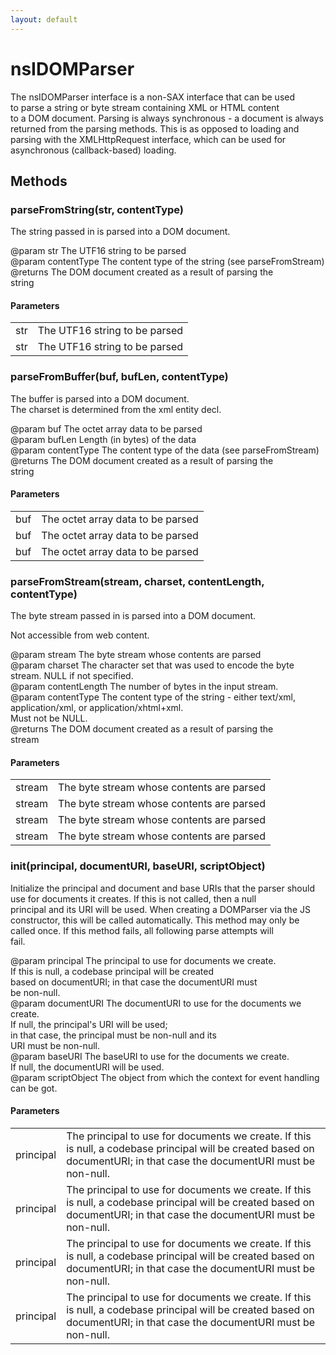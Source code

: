 ```yaml
---
layout: default
---
```


# nsIDOMParser #
  
The nsIDOMParser interface is a non-SAX interface that can be used  
to parse a string or byte stream containing XML or HTML content  
to a DOM document. Parsing is always synchronous - a document is always  
returned from the parsing methods. This is as opposed to loading and  
parsing with the XMLHttpRequest interface, which can be used for  
asynchronous (callback-based) loading.  
  

## Methods ##

### parseFromString(str, contentType) ###
  
The string passed in is parsed into a DOM document.  
  
@param str The UTF16 string to be parsed  
@param contentType The content type of the string (see parseFromStream)  
@returns The DOM document created as a result of parsing the   
         string  
  

#### Parameters ####

<table>

<tr>
<td>str</td>
<td>The UTF16 string to be parsed  
</td>
</tr>

<tr>
<td>str</td>
<td>The UTF16 string to be parsed  
</td>
</tr>

</table>

### parseFromBuffer(buf, bufLen, contentType) ###
  
The buffer is parsed into a DOM document.  
The charset is determined from the xml entity decl.  
  
@param buf The octet array data to be parsed  
@param bufLen Length (in bytes) of the data  
@param contentType The content type of the data (see parseFromStream)  
@returns The DOM document created as a result of parsing the   
         string  
  

#### Parameters ####

<table>

<tr>
<td>buf</td>
<td>The octet array data to be parsed  
</td>
</tr>

<tr>
<td>buf</td>
<td>The octet array data to be parsed  
</td>
</tr>

<tr>
<td>buf</td>
<td>The octet array data to be parsed  
</td>
</tr>

</table>

### parseFromStream(stream, charset, contentLength, contentType) ###
  
The byte stream passed in is parsed into a DOM document.  
  
Not accessible from web content.  
  
@param stream The byte stream whose contents are parsed  
@param charset The character set that was used to encode the byte  
               stream. NULL if not specified.  
@param contentLength The number of bytes in the input stream.  
@param contentType The content type of the string - either text/xml,  
                   application/xml, or application/xhtml+xml.  
                   Must not be NULL.  
@returns The DOM document created as a result of parsing the   
         stream  
  

#### Parameters ####

<table>

<tr>
<td>stream</td>
<td>The byte stream whose contents are parsed  
</td>
</tr>

<tr>
<td>stream</td>
<td>The byte stream whose contents are parsed  
</td>
</tr>

<tr>
<td>stream</td>
<td>The byte stream whose contents are parsed  
</td>
</tr>

<tr>
<td>stream</td>
<td>The byte stream whose contents are parsed  
</td>
</tr>

</table>

### init(principal, documentURI, baseURI, scriptObject) ###
  
Initialize the principal and document and base URIs that the parser should  
use for documents it creates.  If this is not called, then a null  
principal and its URI will be used.  When creating a DOMParser via the JS  
constructor, this will be called automatically.  This method may only be  
called once.  If this method fails, all following parse attempts will  
fail.  
  
@param principal The principal to use for documents we create.  
                 If this is null, a codebase principal will be created  
                 based on documentURI; in that case the documentURI must  
                 be non-null.  
@param documentURI The documentURI to use for the documents we create.  
                   If null, the principal's URI will be used;  
                   in that case, the principal must be non-null and its  
                   URI must be non-null.  
@param baseURI The baseURI to use for the documents we create.  
               If null, the documentURI will be used.  
@param scriptObject The object from which the context for event handling  
                    can be got.  
  

#### Parameters ####

<table>

<tr>
<td>principal</td>
<td>The principal to use for documents we create.  
                 If this is null, a codebase principal will be created  
                 based on documentURI; in that case the documentURI must  
                 be non-null.  
</td>
</tr>

<tr>
<td>principal</td>
<td>The principal to use for documents we create.  
                 If this is null, a codebase principal will be created  
                 based on documentURI; in that case the documentURI must  
                 be non-null.  
</td>
</tr>

<tr>
<td>principal</td>
<td>The principal to use for documents we create.  
                 If this is null, a codebase principal will be created  
                 based on documentURI; in that case the documentURI must  
                 be non-null.  
</td>
</tr>

<tr>
<td>principal</td>
<td>The principal to use for documents we create.  
                 If this is null, a codebase principal will be created  
                 based on documentURI; in that case the documentURI must  
                 be non-null.  
</td>
</tr>

</table>
